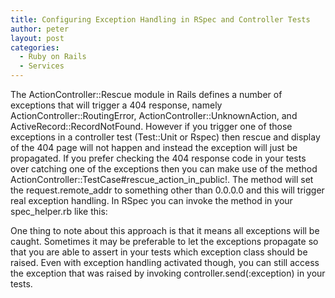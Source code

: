 ```yaml
---
title: Configuring Exception Handling in RSpec and Controller Tests
author: peter
layout: post
categories:
  - Ruby on Rails
  - Services
---
```

The ActionController::Rescue module in Rails defines a number of exceptions that will trigger a 404 response, namely ActionController::RoutingError, ActionController::UnknownAction, and ActiveRecord::RecordNotFound. However if you trigger one of those exceptions in a controller test (Test::Unit or Rspec) then rescue and display of the 404 page will not happen and instead the exception will just be propagated. If you prefer checking the 404 response code in your tests over catching one of the exceptions then you can make use of the method ActionController::TestCase#rescue\_action\_in\_public!. The method will set the request.remote\_addr to something other than 0.0.0.0 and this will trigger real exception handling. In RSpec you can invoke the method in your spec_helper.rb like this:



One thing to note about this approach is that it means all exceptions will be caught. Sometimes it may be preferable to let the exceptions propagate so that you are able to assert in your tests which exception class should be raised. Even with exception handling activated though, you can still access the exception that was raised by invoking controller.send(:exception) in your tests.